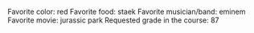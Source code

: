 Favorite color: red
Favorite food: staek
Favorite musician/band: eminem
Favorite movie: jurassic park
Requested grade in the course: 87
